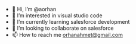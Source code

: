 - 👋 Hi, I’m @aorhan
- 👀 I’m interested in visual studio code
- 🌱 I’m currently learning salesforce development
- 💞️ I’m looking to collaborate on salesforce
- 📫 How to reach me orhanahmet@gmail.com

<!---
aorhan/aorhan is a ✨ special ✨ repository because its `README.md` (this file) appears on your GitHub profile.
You can click the Preview link to take a look at your changes.
--->
